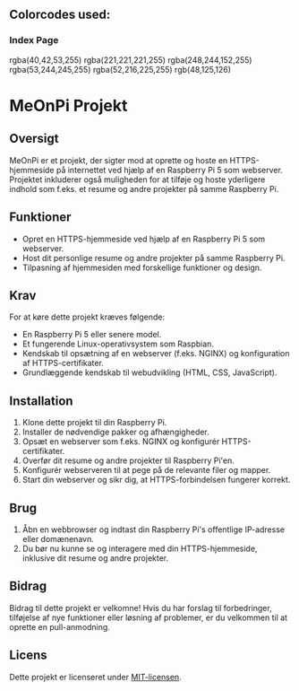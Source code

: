 ## Colorcodes used:
### Index Page
rgba(40,42,53,255)
rgba(221,221,221,255)
rgba(248,244,152,255)
rgba(53,244,245,255)
rgba(52,216,225,255)
rgb(48,125,126)

# MeOnPi Projekt

## Oversigt

MeOnPi er et projekt, der sigter mod at oprette og hoste en HTTPS-hjemmeside på internettet ved hjælp af en Raspberry Pi 5 som webserver. Projektet inkluderer også muligheden for at tilføje og hoste yderligere indhold som f.eks. et resume og andre projekter på samme Raspberry Pi.

## Funktioner

- Opret en HTTPS-hjemmeside ved hjælp af en Raspberry Pi 5 som webserver.
- Host dit personlige resume og andre projekter på samme Raspberry Pi.
- Tilpasning af hjemmesiden med forskellige funktioner og design.

## Krav

For at køre dette projekt kræves følgende:

- En Raspberry Pi 5 eller senere model.
- Et fungerende Linux-operativsystem som Raspbian.
- Kendskab til opsætning af en webserver (f.eks. NGINX) og konfiguration af HTTPS-certifikater.
- Grundlæggende kendskab til webudvikling (HTML, CSS, JavaScript).

## Installation

1. Klone dette projekt til din Raspberry Pi.
2. Installer de nødvendige pakker og afhængigheder.
3. Opsæt en webserver som f.eks. NGINX og konfigurér HTTPS-certifikater.
4. Overfør dit resume og andre projekter til Raspberry Pi'en.
5. Konfigurér webserveren til at pege på de relevante filer og mapper.
6. Start din webserver og sikr dig, at HTTPS-forbindelsen fungerer korrekt.

## Brug

1. Åbn en webbrowser og indtast din Raspberry Pi's offentlige IP-adresse eller domænenavn.
2. Du bør nu kunne se og interagere med din HTTPS-hjemmeside, inklusive dit resume og andre projekter.

## Bidrag

Bidrag til dette projekt er velkomne! Hvis du har forslag til forbedringer, tilføjelse af nye funktioner eller løsning af problemer, er du velkommen til at oprette en pull-anmodning.

## Licens

Dette projekt er licenseret under [MIT-licensen](LICENSE.md).
